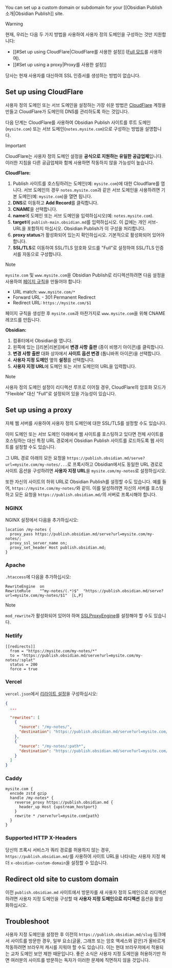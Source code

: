 You can set up a custom domain or subdomain for your [[Obsidian Publish 소개|Obsidian Publish]] site.

> [!warning]
> 현재, 우리는 다음 두 가지 방법을 사용하여 사용자 정의 도메인을 구성하는 것만 지원합니다:
>
> - [[#Set up using CloudFlare|CloudFlare를 사용한 설정]] ([Full 모드](https://developers.cloudflare.com/ssl/origin-configuration/ssl-modes/full)를 사용하여).
> - [[#Set up using a proxy|Proxy를 사용한 설정]]
> 
> 당사는 현재 사용자를 대신하여 SSL 인증서를 생성하는 방법이 없습니다.

## Set up using CloudFlare

사용자 정의 도메인 또는 서브 도메인을 설정하는 가장 쉬운 방법은 [CloudFlare](https://cloudflare.com/) 계정을 만들고 CloudFlare가 도메인의 DNS를 관리하도록 하는 것입니다.

다음 단계는 CloudFlare를 사용하여 Obsidian Publish 사이트를 루트 도메인(`mysite.com`) 또는 서브 도메인(`notes.mysite.com`)으로 구성하는 방법을 설명합니다.

> [!important]
> CloudFlare는 사용자 정의 도메인 설정을 **공식으로 지원하는 유일한 공급업체**입니다. 이러한 지침을 다른 공급업체와 함께 사용하면 작동하지 않을 가능성이 높습니다.

**CloudFlare:**

1. Publish 사이트를 호스팅하려는 도메인(예: `mysite.com`)에 대한 Cloudflare를 엽니다. 서브 도메인의 경우 `notes.mysite.com`과 같은 서브 도메인을 사용하려면 기본 도메인(예: `mysite.com`)을 열면 됩니다.
2. **DNS**로 이동하고 **Add Record**를 클릭합니다.
3. **CNAME**을 선택합니다.
4. **name**에 도메인 또는 서브 도메인을 입력하십시오(예: `notes.mysite.com`).
5. **target**에 `publish-main.obsidian.md`를 입력하십시오. 이 값에는 개인 서브-URL을 포함하지 마십시오. Obsidian Publish가 이 구성을 처리합니다.
6. **proxy status**가 활성화되어 있는지 확인하십시오. 기본적으로 활성화되어 있어야 합니다.
7. **SSL/TLS**로 이동하여 SSL/TLS 암호화 모드를 "Full"로 설정하여 SSL/TLS 인증서를 자동으로 구성합니다.

> [!note]
> `mysite.com` 및 `www.mysite.com`을 Obsidian Publish로 리디렉션하려면 다음 설정을 사용하여 [페이지 규칙](https://support.cloudflare.com/hc/en-us/articles/200172336-Creating-Page-Rules)을 만들어야 합니다:
>
> - URL match: `www.mysite.com/*`
> - Forward URL - 301 Permanent Redirect
> - Redirect URL: `https://mysite.com/$1`
>
> 페이지 규칙을 생성한 후 `mysite.com`과 마찬가지로 `www.mysite.com`을 위해 CNAME 레코드를 만듭니다.

**Obsidian:**

1. 컴퓨터에서 Obsidian을 엽니다.
2. 왼쪽에 있는 [[리본|리본]]에서 **변경 사항 출판** (종이 비행기 아이콘)를 클릭합니다.
3. **변경 사항 출판** 대화 상자에서 **사이트 옵션 변경** (톱니바퀴 아이콘)을 선택합니다.
4. **사용자 지정 도메인** 옆의 **설정**를 선택합니다.
5. **사용자 지정 URL**에 도메인 또는 서브 도메인의 URL을 입력합니다.

> [!note]
> 사용자 정의 도메인 설정이 리디렉션 루프로 이어질 경우, CloudFlare의 암호화 모드가 "Flexible" 대신 "Full"로 설정되어 있을 가능성이 있습니다.

## Set up using a proxy

자체 웹 서버를 사용하여 사용자 정의 도메인에 대한 SSL/TLS를 설정할 수도 있습니다.

이미 도메인 또는 서브 도메인 아래에서 웹 사이트를 호스팅하고 있다면 전체 사이트를 호스팅하는 대신 특정 URL 경로에서 Obsidian Publish 사이트를 로드하도록 웹 사이트를 설정할 수도 있습니다.

그 URL 경로 아래의 모든 요청을 `https://publish.obsidian.md/serve?url=mysite.com/my-notes/...`로 프록시하고 Obsidian에서도 동일한 URL 경로로 사이트 옵션을 구성하려면 **사용자 지정 URL**을 `mysite.com/my-notes`로 설정하십시오.

또한 자신의 사이트의 하위 URL로 Obsidian Publish를 설정할 수도 있습니다. 예를 들어, `https://mysite.com/my-notes/`와 같이. 이를 달성하려면 자신의 서버를 호스팅하고 모든 요청을 `https://publish.obsidian.md/`의 서버로 프록시해야 합니다.

### NGINX

NGINX 설정에서 다음을 추가하십시오:

```nginx
location /my-notes {
  proxy_pass https://publish.obsidian.md/serve?url=mysite.com/my-notes/;
  proxy_ssl_server_name on;
  proxy_set_header Host publish.obsidian.md;
}
```

### Apache

`.htaccess`에 다음을 추가하십시오:

```htaccess
RewriteEngine  on
RewriteRule    "^my-notes/(.*)$"  "https://publish.obsidian.md/serve?url=mysite.com/my-notes/$1"  [L,P]
```

> [!note]
> `mod_rewrite`가 활성화되어 있어야 하며 [SSLProxyEngine](https://stackoverflow.com/questions/40938148/reverse-proxy-for-external-url-apache)를 설정해야 할 수도 있습니다.

### Netlify

```plain
[[redirects]]
  from = "https://mysite.com/my-notes/*"
  to = "https://publish.obsidian.md/serve?url=mysite.com/my-notes/:splat"
  status = 200
  force = true
```

### Vercel

`vercel.json`에서 [리라이트 설정](https://vercel.com/docs/configuration#project/rewrites)을 구성하십시오:

```json
{
  ...

  "rewrites": [
    {
      "source": "/my-notes/",
      "destination": "https://publish.obsidian.md/serve?url=mysite.com/my-notes"
    },
    {
      "source": "/my-notes/:path*",
      "destination": "https://publish.obsidian.md/serve?url=mysite.com/my-notes/:path*"
    }
  ]
}
```

### Caddy

```plain
mysite.com {
  encode zstd gzip
  handle /my-notes* {
    reverse_proxy https://publish.obsidian.md {
      header_up Host {upstream_hostport}
    }
    rewrite * /serve?url=mysite.com{path}
  }
}
```

### Supported HTTP X-Headers

당신의 프록시 서비스가 쿼리 경로를 허용하지 않는 경우, `https://publish.obsidian.md/`를 사용하여 사이트 URL을 나타내는 사용자 지정 헤더 `x-obsidian-custom-domain`을 설정할 수 있습니다.

## Redirect old site to custom domain

이전 `publish.obsidian.md` 사이트에서 방문자를 새 사용자 정의 도메인으로 리디렉션하려면 사용자 지정 도메인을 구성할 때 **사용자 지정 도메인으로 리디렉션** 옵션을 활성화하십시오.

## Troubleshoot

사용자 지정 도메인을 설정한 후 이전의 `https://publish.obsidian.md/slug` 링크에서 사이트를 방문한 경우, 일부 요소(글꼴, 그래프 또는 암호 액세스와 같은)가 올바르게 작동하려면 브라우저 캐시를 지워야 할 수도 있습니다. 이는 현대 브라우저에서 적용되는 교차 도메인 보안 제한 때문입니다. 좋은 소식은 사용자 지정 도메인을 허용하기만 하면 여러분의 사이트를 방문하는 독자가 이러한 문제에 직면하지 않을 것입니다.
